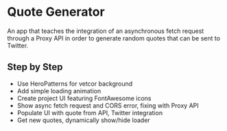 # Quote Generator

An app that teaches the integration of an asynchronous fetch request through a Proxy API in order to generate random quotes that can be sent to Twitter. 

## Step by Step

- Use HeroPatterns for vetcor background
- Add simple loading animation
- Create project UI featuring FontAwesome icons
- Show async fetch request and CORS error, fixing with Proxy API
- Populate UI with quote from API, Twitter integration
- Get new quotes, dynamically show/hide loader